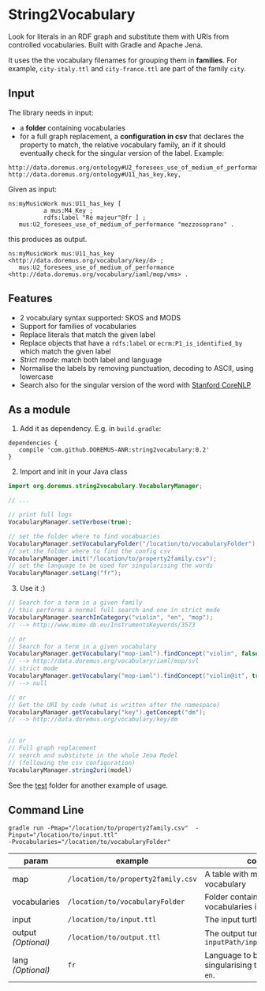 String2Vocabulary
=================

Look for literals in an RDF graph and substitute them with URIs from controlled vocabularies.
Built with Gradle and Apache Jena.

It uses the the vocabulary filenames for grouping them in **families**. For example, `city-italy.ttl` and `city-france.ttl` are part of the family `city`.

## Input

The library needs in input:
- a **folder** containing vocabularies
- for a full graph replacement, a **configuration in csv** that declares the property to match, the relative vocabulary family, an if it should eventually check for the singular version of the label. Example:

```csv
http://data.doremus.org/ontology#U2_foresees_use_of_medium_of_performance,mop,singular
http://data.doremus.org/ontology#U11_has_key,key,
```

Given as input:
```turtle
ns:myMusicWork mus:U11_has_key [
          a mus:M4_Key ;
          rdfs:label "Ré majeur"@fr ] ;
   mus:U2_foresees_use_of_medium_of_performance "mezzosoprano" .
```

this produces as output.

```turtle
ns:myMusicWork mus:U11_has_key <http://data.doremus.org/vocabulary/key/d> ;
   mus:U2_foresees_use_of_medium_of_performance  <http://data.doremus.org/vocabulary/iaml/mop/vms> .
```

## Features

- 2 vocabulary syntax supported: SKOS and MODS
- Support for families of vocabularies
- Replace literals that match the given label
- Replace objects that have a `rdfs:label` or `ecrm:P1_is_identified_by` which match the given label
- _Strict mode_: match both label and language
- Normalise the labels by removing punctuation, decoding to ASCII, using lowercase
- Search also for the singular version of the word with [Stanford CoreNLP](https://github.com/stanfordnlp/CoreNLP)

## As a module

1. Add it as dependency. E.g. in `build.gradle`:

  ```
  dependencies {
     compile 'com.github.DOREMUS-ANR:string2vocabulary:0.2'
  }
  ```

2. Import and init in your Java class

  ```java
  import org.doremus.string2vocabulary.VocabularyManager;

  // ...

  // print full logs
  VocabularyManager.setVerbose(true);

  // set the folder where to find vocabuaries
  VocabularyManager.setVocabularyFolder("/location/to/vocabularyFolder");
  // set the folder where to find the config csv
  VocabularyManager.init("/location/to/property2family.csv");
  // set the language to be used for singularising the words
  VocabularyManager.setLang("fr");
  ```
3. Use it :)

```java
// Search for a term in a given family
// this performs a normal full search and one in strict mode
VocabularyManager.searchInCategory("violin", "en", "mop");
// --> http://www.mimo-db.eu/InstrumentsKeywords/3573

// or
// Search for a term in a given vocabulary
VocabularyManager.getVocabulary("mop-iaml").findConcept("violin", false);
// --> http://data.doremus.org/vocabulary/iaml/mop/svl
// strict mode
VocabularyManager.getVocabulary("mop-iaml").findConcept("violin@it", true);
// --> null

// or
// Get the URI by code (what is written after the namespace)
VocabularyManager.getVocabulary("key").getConcept("dm");
// --> http://data.doremus.org/vocabulary/key/dm


// or
// Full graph replacement
// search and substitute in the whole Jena Model
// (following the csv configuration)
VocabularyManager.string2uri(model)

```

See the [test](src/test) folder for another example of usage.

## Command Line

    gradle run -Pmap="/location/to/property2family.csv"  -Pinput="/location/to/input.ttl"
    -Pvocabularies="/location/to/vocabularyFolder"


| param | example | comment |
| ----- | ------- | ------- |
| map   | `/location/to/property2family.csv` | A table with mapping property-vocabulary |
| vocabularies   | `/location/to/vocabularyFolder` | Folder containing the vocabularies in turtle format |
| input   | `/location/to/input.ttl` | The input turtle file |
| output _(Optional)_   | `/location/to/output.ttl` | The output turtle file. Default: `inputPath/inputName_output.ttl` |
| lang  _(Optional)_  | `fr` | Language to be used for singularising the words. Default: `en`. |
